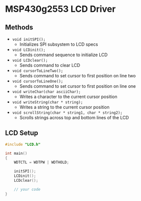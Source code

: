 # MSP430g2553 LCD Driver

## Methods

- `void initSPI();`
	- Initializes SPI subsystem to LCD specs
- `void LCDinit();`
	- Sends command sequence to initialize LCD
- `void LCDclear();`
	- Sends command to clear LCD
- `void cursorToLineTwo();`
	- Sends command to set cursor to first position on line two
- `void cursorToLineOne();`
	- Sends command to set cursor to first position on line one
- `void writeChar(char asciiChar);`
	- Writes a character to the current cursor position
- `void writeString(char * string);`
	- Writes a string to the current cursor position
- `void scrollString(char * string1, char * string2);`
	- Scrolls strings across top and bottom lines of the LCD

## LCD Setup

```c
#include "LCD.h"

int main()
{
	WDTCTL = WDTPW | WDTHOLD;

	initSPI();
	LCDinit();
	LCDclear();

	// your code
}
```
